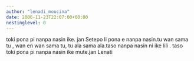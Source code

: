 ```yaml
---
author: "lenadi_moucina"
date: 2006-11-23T22:07:00+00:00
nestinglevel: 0
---
```

toki pona pi nanpa nasin ike. jan Setepo li pona e nanpa nasin.tu wan sama tu , wan en wan sama tu, tu ala sama ala.taso nanpa nasin ni ike lili . taso toki pona pi nanpa nasin ike mute.jan Lenati